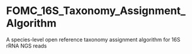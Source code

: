 # FOMC_16S_Taxonomy_Assignment_Algorithm
A species-level  open reference taxonomy assignment algorithm for 16S rRNA NGS reads
